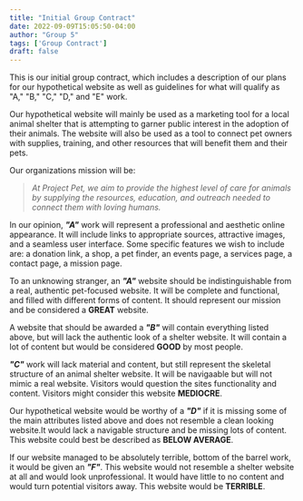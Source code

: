 ```yaml
---
title: "Initial Group Contract"
date: 2022-09-09T15:05:50-04:00
author: "Group 5"
tags: ['Group Contract']
draft: false
---
```


This is our initial group contract, which includes a description of our plans for our hypothetical website as well as guidelines for what will qualify as "A," "B," "C," "D," and "E" work.

Our hypothetical website will mainly be used as a marketing tool for a local animal shelter that is attempting to garner public interest in the adoption of their animals. The website will also be used as a tool to connect pet owners with supplies, training, and other resources that will benefit them and their pets.

Our organizations mission will be:

> *At Project Pet, we aim to provide the highest level of care for animals by supplying the resources, education, and outreach needed to connect them with loving humans.*

In our opinion, ***"A"*** work will represent a professional and aesthetic online appearance. It will include links to appropriate sources, attractive images, and a seamless user interface. Some specific features we wish to include are: a donation link, a shop, a pet finder, an events page, a services page, a contact page, a mission page.

To an unknowing stranger, an ***"A"*** website should be indistinguishable from a real, authentic pet-focused website. It will be complete and functional, and filled with different forms of content. It should represent our mission and be considered a **GREAT** website. 



A website that should be awarded a ***"B"*** will contain everything listed above, but will lack the authentic look of a shelter website. It will contain a lot of content but would be considered **GOOD** by most people. 



***"C"*** work will lack material and content, but still represent the skeletal structure of an animal shelter website. It will be navigaable but will not mimic a real website. Visitors would question the sites functionality and content. Visitors might consider this website **MEDIOCRE**.



Our hypothetical website would be worthy of a ***"D"*** if it is missing some of the main attributes listed above and does not resemble a clean looking website.It would lack a navigable structure and be missing lots of content. This website could best be described as **BELOW AVERAGE**. 



If our website managed to be absolutely terrible, bottom of the barrel work, it would be given an ***"F"***. This website would not resemble a shelter website at all and would look unprofessional. It would have little to no content and would turn potential visitors away. This website would be **TERRIBLE**.